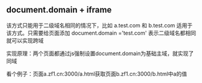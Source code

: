 
## document.domain + iframe
该方式只能用于二级域名相同的情况下，比如 a.test.com 和 b.test.com 适用于该方式。只需要给页面添加 document.domain ='test.com' 表示二级域名都相同就可以实现跨域

实现原理：两个页面都通过js强制设置document.domain为基础主域，就实现了同域

看个例子：页面a.zf1.cn:3000/a.html获取页面b.zf1.cn:3000/b.html中a的值